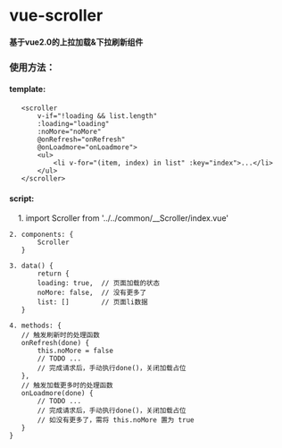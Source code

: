 # vue-scroller

#### 基于vue2.0的上拉加载&下拉刷新组件

### 使用方法：  

#### template:  

       <scroller  
           v-if="!loading && list.length"  
           :loading="loading"  
           :noMore="noMore"  
           @onRefresh="onRefresh"  
           @onLoadmore="onLoadmore">  
           <ul>  
               <li v-for="(item, index) in list" :key="index">...</li>  
           </ul>  
       </scroller>  

#### script:  

     1. import Scroller from '../../common/__Scroller/index.vue'  

    2. components: {  
           Scroller  
       }  

    3. data() {  
           return {  
           loading: true,  // 页面加载的状态  
           noMore: false,  // 没有更多了  
           list: []        // 页面li数据  
       }  

    4. methods: {  
       // 触发刷新时的处理函数  
       onRefresh(done) {  
           this.noMore = false  
           // TODO ...  
           // 完成请求后，手动执行done()，关闭加载占位  
       },  
       // 触发加载更多时的处理函数   
       onLoadmore(done) {  
           // TODO ...  
           // 完成请求后，手动执行done()，关闭加载占位  
           // 如没有更多了，需将 this.noMore 置为 true  
       }  
    }  
    
